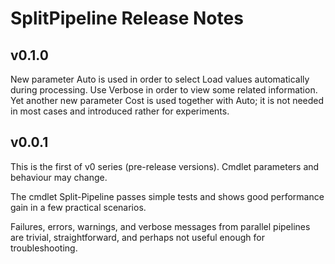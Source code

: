 SplitPipeline Release Notes
===========================

## v0.1.0

New parameter Auto is used in order to select Load values automatically during
processing. Use Verbose in order to view some related information. Yet another
new parameter Cost is used together with Auto; it is not needed in most cases
and introduced rather for experiments.

## v0.0.1

This is the first of v0 series (pre-release versions). Cmdlet parameters and
behaviour may change.

The cmdlet Split-Pipeline passes simple tests and shows good performance gain
in a few practical scenarios.

Failures, errors, warnings, and verbose messages from parallel pipelines are
trivial, straightforward, and perhaps not useful enough for troubleshooting.
